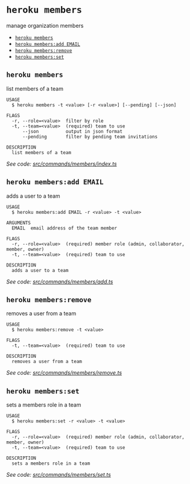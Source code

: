 `heroku members`
================

manage organization members

* [`heroku members`](#heroku-members)
* [`heroku members:add EMAIL`](#heroku-membersadd-email)
* [`heroku members:remove`](#heroku-membersremove)
* [`heroku members:set`](#heroku-membersset)

## `heroku members`

list members of a team

```
USAGE
  $ heroku members -t <value> [-r <value>] [--pending] [--json]

FLAGS
  -r, --role=<value>  filter by role
  -t, --team=<value>  (required) team to use
      --json          output in json format
      --pending       filter by pending team invitations

DESCRIPTION
  list members of a team
```

_See code: [src/commands/members/index.ts](https://github.com/heroku/cli/blob/v10.5.0/packages/cli/src/commands/members/index.ts)_

## `heroku members:add EMAIL`

adds a user to a team

```
USAGE
  $ heroku members:add EMAIL -r <value> -t <value>

ARGUMENTS
  EMAIL  email address of the team member

FLAGS
  -r, --role=<value>  (required) member role (admin, collaborator, member, owner)
  -t, --team=<value>  (required) team to use

DESCRIPTION
  adds a user to a team
```

_See code: [src/commands/members/add.ts](https://github.com/heroku/cli/blob/v10.5.0/packages/cli/src/commands/members/add.ts)_

## `heroku members:remove`

removes a user from a team

```
USAGE
  $ heroku members:remove -t <value>

FLAGS
  -t, --team=<value>  (required) team to use

DESCRIPTION
  removes a user from a team
```

_See code: [src/commands/members/remove.ts](https://github.com/heroku/cli/blob/v10.5.0/packages/cli/src/commands/members/remove.ts)_

## `heroku members:set`

sets a members role in a team

```
USAGE
  $ heroku members:set -r <value> -t <value>

FLAGS
  -r, --role=<value>  (required) member role (admin, collaborator, member, owner)
  -t, --team=<value>  (required) team to use

DESCRIPTION
  sets a members role in a team
```

_See code: [src/commands/members/set.ts](https://github.com/heroku/cli/blob/v10.5.0/packages/cli/src/commands/members/set.ts)_
